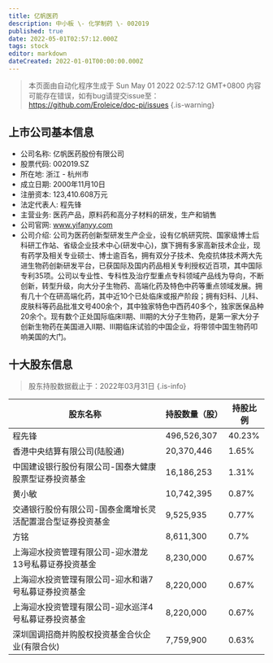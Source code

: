 ```yaml
---
title: 亿帆医药
description: 中小板 \- 化学制药 \- 002019
published: true
date: 2022-05-01T02:57:12.000Z
tags: stock
editor: markdown
dateCreated: 2022-01-01T00:00:00.000Z
---
```


> 本页面由自动化程序生成于 Sun May 01 2022 02:57:12 GMT+0800
> 内容可能存在错误，如有bug请提交issue至：https://github.com/Eroleice/doc-pi/issues
{.is-warning}

## 上市公司基本信息
- 公司名称: 亿帆医药股份有限公司
- 股票代码: 002019.SZ
- 所在地: 浙江 - 杭州市
- 成立日期: 2000年11月10日
- 注册资本: 123,410.608万元
- 法定代表人: 程先锋
- 主营业务: 医药产品，原料药和高分子材料的研发，生产和销售
- 公司官网: www.yifanyy.com
- 公司介绍: 公司为医药创新型研发生产企业，设有亿帆研究院、国家级博士后科研工作站、省级企业技术中心(研发中心)，旗下拥有多家高新技术企业，现有药学及相关专业硕士、博士逾百名，拥有双分子技术、免疫抗体技术两大先进生物药创新研发平台，已获国际及国内药品相关专利授权近百项，其中国际专利35项。公司以专业性、专科性及治疗型重点专科领域产品线为导向，不断创新，转型升级，向大分子生物药、高端化药及特色中药等重点领域发展。拥有几十个在研高端化药，其中近10个已处临床或报产阶段；拥有妇科、儿科、皮肤科等药品批准文号400余个，其中独家特色中西药40多个，独家医保品种20余个。现有数个正处国际临床II期、III期的大分子生物药，是第一家大分子创新生物药在美国进入II期、III期临床试验的中国企业，将带领中国生物药叩响美国的大门。


## 十大股东信息
> 股东持股数据截止于：2022年03月31日
{.is-info}

| 股东名称 | 持股数量（股） | 持股比例 |
| --- | --- | --- |
| 程先锋 | 496,526,307 | 40.23% |
| 香港中央结算有限公司(陆股通) | 20,370,446 | 1.65% |
| 中国建设银行股份有限公司-国泰大健康股票型证券投资基金 | 16,186,253 | 1.31% |
| 黄小敏 | 10,742,395 | 0.87% |
| 交通银行股份有限公司-国泰金鹰增长灵活配置混合型证券投资基金 | 9,525,935 | 0.77% |
| 方铭 | 8,611,300 | 0.7% |
| 上海迎水投资管理有限公司-迎水潜龙13号私募证券投资基金 | 8,230,000 | 0.67% |
| 上海迎水投资管理有限公司-迎水和谐7号私募证券投资基金 | 8,220,000 | 0.67% |
| 上海迎水投资管理有限公司-迎水巡洋4号私募证券投资基金 | 8,220,000 | 0.67% |
| 深圳国调招商并购股权投资基金合伙企业(有限合伙) | 7,759,900 | 0.63% |




